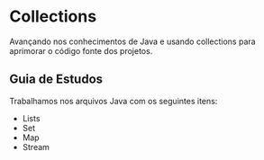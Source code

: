 # Collections

Avançando nos conhecimentos de Java e usando collections para aprimorar o código fonte dos projetos. 

## Guia de Estudos

Trabalhamos nos arquivos Java com os seguintes itens:

 * Lists
 * Set
 * Map
 * Stream
